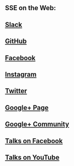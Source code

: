 SSE on the Web:
-------------------

## [Slack](https://rit-sse.slack.com)

## [GitHub](https://github.com/rit-sse)

## [Facebook](https://www.facebook.com/groups/ritsse/)

## [Instagram](https://www.instagram.com/rit_sse/)

## [Twitter](https://twitter.com/rit_sse)

## [Google+ Page](https://plus.google.com/103834948361002742056)

## [Google+ Community](https://plus.google.com/communities/112362643597040911884)

## [Talks on Facebook](https://www.facebook.com/ssebot)

## [Talks on YouTube](https://www.youtube.com/user/SSETechtalks)
